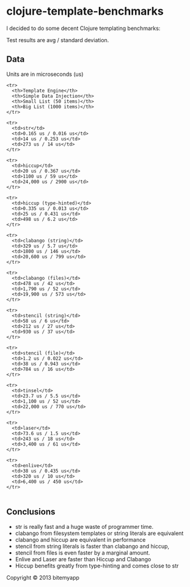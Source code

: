 # clojure-template-benchmarks

I decided to do some decent Clojure templating benchmarks:

Test results are avg / standard deviation.

## Data

Units are in microseconds (us)

<table>

    <tr>
      <th>Template Engine</th>
      <th>Simple Data Injection</th>
      <th>Small List (50 items)</th>
      <th>Big List (1000 items)</th>
    </tr>

    <tr>
      <td>str</td>
      <td>0.165 us / 0.016 us</td>
      <td>14 us / 0.253 us</td>
      <td>273 us / 14 us</td>
    </tr>

    <tr>
      <td>hiccup</td>
      <td>20 us / 0.367 us</td>
      <td>1100 us / 59 us</td>
      <td>24,000 us / 2900 us</td>
    </tr>

    <tr>
      <td>hiccup (type-hinted)</td>
      <td>0.335 us / 0.013 us</td>
      <td>25 us / 0.431 us</td>
      <td>498 us / 6.2 us</td>
    </tr>

    <tr>
      <td>clabango (string)</td>
      <td>329 us / 5.7 us</td>
      <td>1800 us / 146 us</td>
      <td>20,600 us / 799 us</td>
    </tr>

    <tr>
      <td>clabango (files)</td>
      <td>478 us / 42 us</td>
      <td>1,790 us / 52 us</td>
      <td>19,900 us / 573 us</td>
    </tr>

    <tr>
      <td>stencil (string)</td>
      <td>58 us / 6 us</td>
      <td>212 us / 27 us</td>
      <td>930 us / 37 us</td>
    </tr>

    <tr>
      <td>stencil (file)</td>
      <td>1.2 us / 0.022 us</td>
      <td>38 us / 0.943 us</td>
      <td>784 us / 16 us</td>
    </tr>

    <tr>
      <td>tinsel</td>
      <td>23.7 us / 5.5 us</td>
      <td>1,100 us / 52 us</td>
      <td>22,000 us / 770 us</td>
    </tr>

    <tr>
      <td>laser</td>
      <td>73.6 us / 1.5 us</td>
      <td>243 us / 18 us</td>
      <td>3,400 us / 61 us</td>
    </tr>

    <tr>
      <td>enlive</td>
      <td>38 us / 0.435 us</td>
      <td>320 us / 10 us</td>
      <td>6,400 us / 450 us</td>
    </tr>

</table>

## Conclusions

+ str is really fast and a huge waste of programmer time.
+ clabango from filesystem templates or string literals are equivalent
+ clabango and hiccup are equivalent in performance
+ stencil from string literals is faster than clabango and hiccup,
+ stencil from files is even faster by a marginal amount.
+ Enlive and Laser are faster than Hiccup and Clabango
+ Hiccup benefits greatly from type-hinting and comes close to str

Copyright © 2013 bitemyapp
